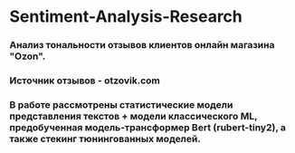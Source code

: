# Sentiment-Analysis-Research
### Анализ тональности отзывов клиентов онлайн магазина "Ozon". 
### Источник отзывов - otzovik.com
### В работе рассмотрены статистические модели представления текстов + модели классического ML, предобученная модель-трансформер Bert (rubert-tiny2), а также стекинг тюнингованных моделей.

